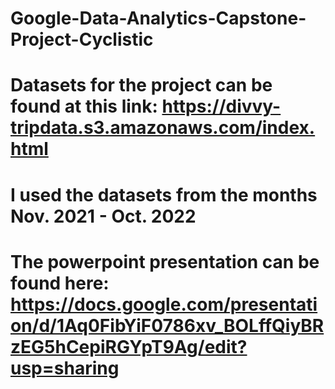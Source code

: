 # Google-Data-Analytics-Capstone-Project-Cyclistic
# Datasets for the project can be found at this link: https://divvy-tripdata.s3.amazonaws.com/index.html
# I used the datasets from the months Nov. 2021 - Oct. 2022
# The powerpoint presentation can be found here: https://docs.google.com/presentation/d/1Aq0FibYiF0786xv_BOLffQiyBRzEG5hCepiRGYpT9Ag/edit?usp=sharing


